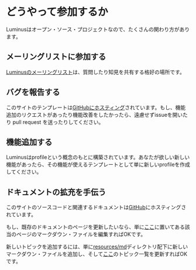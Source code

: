 # どうやって参加するか

Luminusはオープン・ソース・プロジェクトなので、たくさんの関わり方があります。

## <i class="fa fa-envelope"></i> メーリングリストに参加する

[Luminusのメーリングリスト](https://groups.google.com/forum/?fromgroups#!forum/luminusweb)は、質問したり知見を共有する格好の場所です。

## <i class="fa fa-github"></i> バグを報告する

このサイトのテンプレートは[GitHubにホスティング](https://github.com/luminus-framework)されています。もし、機能追加のリクエストがあったり機能改善をしたかったら、遠慮せずissueを開いたり pull request を送ったりしてください。

## <i class="fa fa-wrench"></i> 機能追加する

Luminusはprofileという概念のもとに構築されています。あなたが欲しい新しい機能があったら、その機能が使えるテンプレートとして単に新しいprofileを作成してください。

## <i class="fa fa-book"></i> ドキュメントの拡充を手伝う

このサイトのソースコードと関連するドキュメントは[GitHub](https://github.com/luminus-framework/luminus)にホスティングされています。

もし、既存のドキュメントのページを更新したいなら、単に[ここ](https://github.com/luminus-framework/luminus/tree/master/resources/md)に置いてある該当のページのマークダウン・ファイルを編集すればOKです。

新しいトピックを追加するには、単に[resources/md](https://github.com/luminus-framework/luminus/tree/master/resources/md)ディレクトリ配下に新しいマークダウン・ファイルを追加し、そして[ここ](https://github.com/luminus-framework/luminus/blob/master/resources/docpages.edn)のトピック一覧を更新すればOKです。
